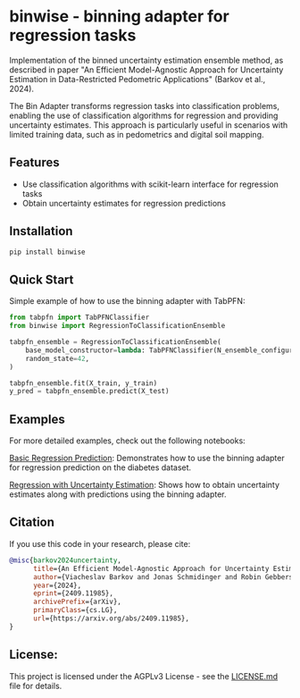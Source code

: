 # binwise - binning adapter for regression tasks

Implementation of the binned uncertainty estimation ensemble method, as described in paper "An Efficient Model-Agnostic Approach for Uncertainty Estimation in Data-Restricted Pedometric Applications" (Barkov et al., 2024).

The Bin Adapter transforms regression tasks into classification problems, enabling the use of classification algorithms for regression and providing uncertainty estimates. This approach is particularly useful in scenarios with limited training data, such as in pedometrics and digital soil mapping.

## Features

- Use classification algorithms with scikit-learn interface for regression tasks
- Obtain uncertainty estimates for regression predictions

## Installation

```bash
pip install binwise
```

## Quick Start

Simple example of how to use the binning adapter with TabPFN:
```python
from tabpfn import TabPFNClassifier
from binwise import RegressionToClassificationEnsemble

tabpfn_ensemble = RegressionToClassificationEnsemble(
    base_model_constructor=lambda: TabPFNClassifier(N_ensemble_configurations=1),
    random_state=42,
)

tabpfn_ensemble.fit(X_train, y_train)
y_pred = tabpfn_ensemble.predict(X_test)
```

## Examples

For more detailed examples, check out the following notebooks:

[Basic Regression Prediction](examples/diabetes_prediction.ipynb): Demonstrates how to use the binning adapter for regression prediction on the diabetes dataset.

[Regression with Uncertainty Estimation](examples/diabetes_uncertainty.ipynb): Shows how to obtain uncertainty estimates along with predictions using the binning adapter.

## Citation

If you use this code in your research, please cite:

```bibtex
@misc{barkov2024uncertainty,
      title={An Efficient Model-Agnostic Approach for Uncertainty Estimation in Data-Restricted Pedometric Applications}, 
      author={Viacheslav Barkov and Jonas Schmidinger and Robin Gebbers and Martin Atzmueller},
      year={2024},
      eprint={2409.11985},
      archivePrefix={arXiv},
      primaryClass={cs.LG},
      url={https://arxiv.org/abs/2409.11985}, 
}
```

## License:

This project is licensed under the AGPLv3 License - see the [LICENSE.md](LICENSE.md) file for details.